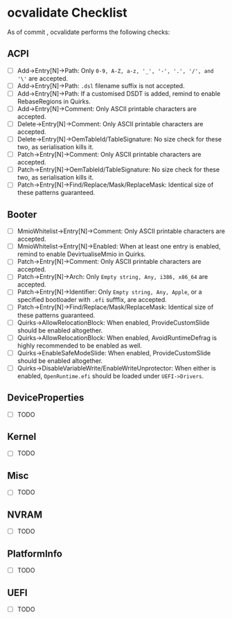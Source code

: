 ocvalidate Checklist
=====================

As of commit <TODO>, ocvalidate performs the following checks:

## ACPI
- [ ] Add->Entry[N]->Path: Only `0-9, A-Z, a-z, '_', '-', '.', '/', and '\'` are accepted.
- [ ] Add->Entry[N]->Path: `.dsl` filename suffix is not accepted.
- [ ] Add->Entry[N]->Path: If a customised DSDT is added, remind to enable RebaseRegions in Quirks.
- [ ] Add->Entry[N]->Comment: Only ASCII printable characters are accepted.
- [ ] Delete->Entry[N]->Comment: Only ASCII printable characters are accepted.
- [ ] Delete->Entry[N]->OemTableId/TableSignature: No size check for these two, as serialisation kills it.
- [ ] Patch->Entry[N]->Comment: Only ASCII printable characters are accepted.
- [ ] Patch->Entry[N]->OemTableId/TableSignature: No size check for these two, as serialisation kills it.
- [ ] Patch->Entry[N]->Find/Replace/Mask/ReplaceMask: Identical size of these patterns guaranteed.

## Booter
- [ ] MmioWhitelist->Entry[N]->Comment: Only ASCII printable characters are accepted.
- [ ] MmioWhitelist->Entry[N]->Enabled: When at least one entry is enabled, remind to enable DevirtualiseMmio in Quirks.
- [ ] Patch->Entry[N]->Comment: Only ASCII printable characters are accepted.
- [ ] Patch->Entry[N]->Arch: Only `Empty string, Any, i386, x86_64` are accepted.
- [ ] Patch->Entry[N]->Identifier: Only `Empty string, Any, Apple`, or a specified bootloader with `.efi` sufffix, are accepted.
- [ ] Patch->Entry[N]->Find/Replace/Mask/ReplaceMask: Identical size of these patterns guaranteed.
- [ ] Quirks->AllowRelocationBlock: When enabled, ProvideCustomSlide should be enabled altogether.
- [ ] Quirks->AllowRelocationBlock: When enabled, AvoidRuntimeDefrag is highly recommended to be enabled as well.
- [ ] Quirks->EnableSafeModeSlide: When enabled, ProvideCustomSlide should be enabled altogether.
- [ ] Quirks->DisableVariableWrite/EnableWriteUnprotector: When either is enabled, `OpenRuntime.efi` should be loaded under `UEFI->Drivers`.

## DeviceProperties
- [ ] TODO

## Kernel
- [ ] TODO

## Misc
- [ ] TODO

## NVRAM
- [ ] TODO

## PlatformInfo
- [ ] TODO

## UEFI
- [ ] TODO
